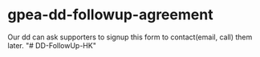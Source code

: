 # gpea-dd-followup-agreement
Our dd can ask supporters to signup this form to contact(email, call) them later.
"# DD-FollowUp-HK" 
